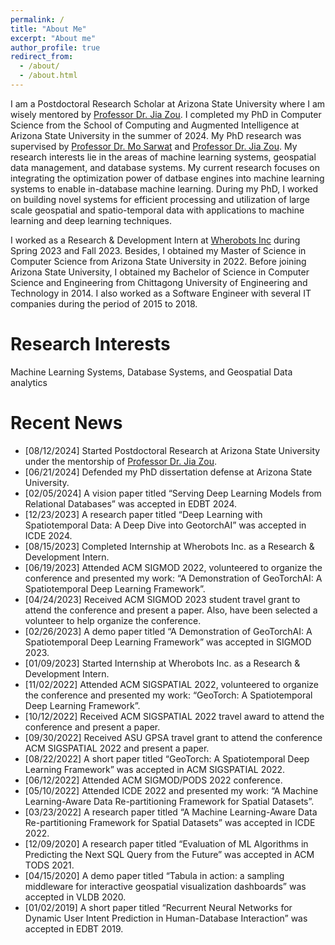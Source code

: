 ```yaml
---
permalink: /
title: "About Me"
excerpt: "About me"
author_profile: true
redirect_from: 
  - /about/
  - /about.html
---
```


I am a Postdoctoral Research Scholar at Arizona State University where I am wisely mentored by [Professor Dr. Jia Zou](https://sites.google.com/view/jiazou-web/home). I completed my PhD in Computer Science from the School of Computing and Augmented Intelligence at Arizona State University in the summer of 2024. My PhD research was supervised by [Professor Dr. Mo Sarwat](https://mosarwat.org/) and [Professor Dr. Jia Zou](https://sites.google.com/view/jiazou-web/home). My research interests lie in the areas of machine learning systems, geospatial data management, and database systems. My current research focuses on integrating the optimization power of datbase engines into machine learning systems to enable in-database machine learning. During my PhD, I worked on building novel systems for efficient processing and utilization of large scale geospatial and spatio-temporal data with applications to machine learning and deep learning techniques.

I worked as a Research & Development Intern at [Wherobots Inc](https://wherobots.com/) during Spring 2023 and Fall 2023. Besides, I obtained my Master of Science in Computer Science from Arizona State University in 2022. Before joining Arizona State University, I obtained my Bachelor of Science in Computer Science and Engineering from Chittagong University of Engineering and Technology in 2014. I also worked as a Software Engineer with several IT companies during the period of 2015 to 2018.


Research Interests
======
Machine Learning Systems, Database Systems, and Geospatial Data analytics


Recent News
======
* [08/12/2024]  Started Postdoctoral Research at Arizona State University under the mentorship of [Professor Dr. Jia Zou](https://sites.google.com/view/jiazou-web/home).
* [06/21/2024]  Defended my PhD dissertation defense at Arizona State University.
* [02/05/2024]  A vision paper titled “Serving Deep Learning Models from Relational Databases” was accepted in EDBT 2024.
* [12/23/2023]  A research paper titled “Deep Learning with Spatiotemporal Data: A Deep Dive into GeotorchAI” was accepted in ICDE 2024.
* [08/15/2023]  Completed Internship at Wherobots Inc. as a Research & Development Intern.
* [06/19/2023]  Attended ACM SIGMOD 2022, volunteered to organize the conference and presented my work: “A Demonstration of GeoTorchAI: A Spatiotemporal Deep Learning Framework”.
* [04/24/2023]  Received ACM SIGMOD 2023 student travel grant to attend the conference and present a paper. Also, have been selected a volunteer to help organize the conference.
* [02/26/2023]  A demo paper titled “A Demonstration of GeoTorchAI: A Spatiotemporal Deep Learning Framework” was accepted in SIGMOD 2023.
* [01/09/2023]  Started Internship at Wherobots Inc. as a Research & Development Intern.
* [11/02/2022]  Attended ACM SIGSPATIAL 2022, volunteered to organize the conference and presented my work: “GeoTorch: A Spatiotemporal Deep Learning Framework”.
* [10/12/2022]  Received ACM SIGSPATIAL 2022 travel award to attend the conference and present a paper.
* [09/30/2022]  Received ASU GPSA travel grant to attend the conference ACM SIGSPATIAL 2022 and present a paper.
* [08/22/2022]  A short paper titled “GeoTorch: A Spatiotemporal Deep Learning Framework” was accepted in ACM SIGSPATIAL 2022.
* [06/12/2022]  Attended ACM SIGMOD/PODS 2022 conference.
* [05/10/2022]  Attended ICDE 2022 and presented my work: “A Machine Learning-Aware Data Re-partitioning Framework for Spatial Datasets”.
* [03/23/2022]  A research paper titled “A Machine Learning-Aware Data Re-partitioning Framework for Spatial Datasets” was accepted in ICDE 2022.
* [12/09/2020]  A research paper titled “Evaluation of ML Algorithms in Predicting the Next SQL Query from the Future” was accepted in ACM TODS 2021.
* [04/15/2020]  A demo paper titled “Tabula in action: a sampling middleware for interactive geospatial visualization dashboards” was accepted in VLDB 2020.
* [01/02/2019]  A short paper titled “Recurrent Neural Networks for Dynamic User Intent Prediction in Human-Database Interaction” was accepted in EDBT 2019.

